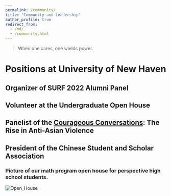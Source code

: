 ```yaml
---
permalink: /community/
title: "Community and Leadership"
author_profile: true
redirect_from: 
  - /md/
  - /community.html
---
```


>When one cares, one wields power.

# Positions at University of New Haven

## Organizer of SURF 2022 Alumni Panel

## Volunteer at the Undergraduate Open House

## Panelist of the [Courageous Conversations](https://www.newhaven.edu/news/blog/2021/supporting-aapi-community.php): The Rise in Anti-Asian Violence

## President of the Chinese Student and Scholar Association

### Picture of our math program open house for perspective high school students.
 ![Open_House](/images/Open_House.png)